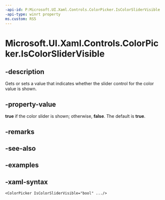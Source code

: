 ```yaml
---
-api-id: P:Microsoft.UI.Xaml.Controls.ColorPicker.IsColorSliderVisible
-api-type: winrt property
ms.custom: RS5
---
```

<!-- Property syntax.
public bool IsColorSliderVisible { get;  set; }
-->

# Microsoft.UI.Xaml.Controls.ColorPicker.IsColorSliderVisible


## -description

Gets or sets a value that indicates whether the slider control for the color value is shown.


## -property-value

**true** if the color slider is shown; otherwise, **false**. The default is **true**.


## -remarks


## -see-also


## -examples


## -xaml-syntax

```xaml
<ColorPicker IsColorSliderVisible="bool" .../>
```


